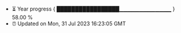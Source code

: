 - ⏳ Year progress { █████████████████▁▁▁▁▁▁▁▁▁▁▁▁▁ } 58.00 %
- ⏰ Updated on Mon, 31 Jul 2023 16:23:05 GMT

